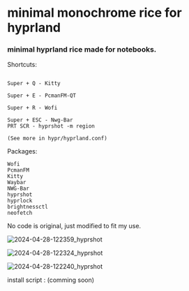 # minimal monochrome rice for hyprland


### minimal hyprland rice made for notebooks.

Shortcuts:
```Super + F - FireFox

Super + Q - Kitty

Super + E - PcmanFM-QT

Super + R - Wofi

Super + ESC - Nwg-Bar
PRT SCR - hyprshot -m region

(See more in hypr/hyprland.conf)
```

Packages:
```
Wofi
PcmanFM
Kitty
Waybar
NWG-Bar
hyprshot
hyprlock
brightnessctl
neofetch

```


No code is original, just modified to fit my use.


![2024-04-28-122359_hyprshot](https://github.com/HaxWire/hyprland.dotfiles/assets/19493307/8f0755c8-578e-4e88-b4b8-d314a93a8b99)

![2024-04-28-122324_hyprshot](https://github.com/HaxWire/hyprland.dotfiles/assets/19493307/752ec1ab-ff6d-4ef8-8218-fa750cb5f8bf)

![2024-04-28-122240_hyprshot](https://github.com/HaxWire/hyprland.dotfiles/assets/19493307/74cd4d64-0a28-4c34-8729-1e82093cb673)



install script : (comming soon)
